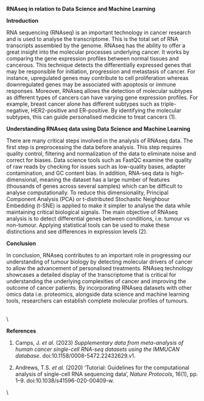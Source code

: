 <!--StartFragment-->

**RNAseq in relation to Data Science and Machine Learning** 

**Introduction**

RNA sequencing (RNAseq) is an important technology in cancer research and is used to analyse the transcriptome. This is the total set of RNA transcripts assembled by the genome. RNAseq has the ability to offer a great insight into the molecular processes underlying cancer. It works by comparing the gene expression profiles between normal tissues and cancerous. This technique detects the differentially expressed genes that may be responsible for initiation, progression and metastasis of cancer. For instance, upregulated genes may contribute to cell proliferation whereas downregulated genes may be associated with apoptosis or immune responses. Moreover, RNAseq allows the detection of molecular subtypes as different types of cancers can have varying gene expression profiles. For example, breast cancer alone has different subtypes such as triple-negative, HER2-positive and ER-positive. By identifying the molecular subtypes, this can guide personalised medicine to treat cancers (1). 

**Understanding RNAseq data using Data Science and Machine Learning**

There are many critical steps involved in the analysis of RNAseq data. The first step is preprocessing the data before analysis. This step requires quality control, filtering and normalization of the data to eliminate noise and correct for biases. Data science tools such as FastQC examine the quality of raw reads by checking for issues such as low-quality bases, adapter contamination, and GC content bias. In addition, RNA-seq data is high-dimensional, meaning the dataset has a large number of features (thousands of genes across several samples) which can be difficult to analyse computationally. To reduce this dimensionality, Principal Component Analysis (PCA) or t-distributed Stochastic Neighbour Embedding (t-SNE) is applied to make it simpler to analyse the data while maintaining critical biological signals. The main objective of RNAseq analysis is to detect differential genes between conditions, i.e. tumour vs non-tumour. Applying statistical tools can be used to make these distinctions and see differences in expression levels (2). 

**Conclusion**

In conclusion, RNAseq contributes to an important role in progressing our understanding of tumour biology by detecting molecular drivers of cancer to allow the advancement of personalised treatments. RNAseq technology showcases a detailed display of the transcriptome that is critical for understanding the underlying complexities of cancer and improving the outcome of cancer patients. By incorporating RNAseq datasets with other omics data i.e. proteomics, alongside data science and machine learning tools, researchers can establish complete molecular profiles of tumours. 

\
\


**References**

1. Camps, J. _et al._ (2023) _Supplementary data from meta-analysis of human cancer single-cell RNA-seq datasets using the IMMUCAN database_. doi:10.1158/0008-5472.22432629.v1. 

2. Andrews, T.S. _et al._ (2020) ‘Tutorial: Guidelines for the computational analysis of single-cell RNA sequencing data’, _Nature Protocols_, 16(1), pp. 1–9. doi:10.1038/s41596-020-00409-w. 

\


<!--EndFragment-->
